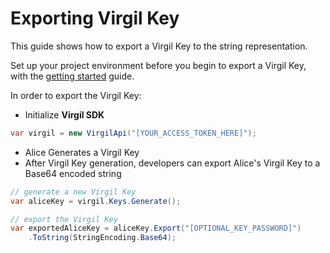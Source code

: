 # Exporting Virgil Key


This guide shows how to export a Virgil Key to the string representation.

Set up your project environment before you begin to export a Virgil Key, with the [getting started](/docs/guides/configuration/client-configuration.md) guide.

In order to export the Virgil Key:

- Initialize **Virgil SDK**

```cs
var virgil = new VirgilApi("[YOUR_ACCESS_TOKEN_HERE]");
```

- Alice Generates a Virgil Key
- After Virgil Key generation, developers can export Alice's Virgil Key to a Base64 encoded string

```cs
// generate a new Virgil Key
var aliceKey = virgil.Keys.Generate();

// export the Virgil Key
var exportedAliceKey = aliceKey.Export("[OPTIONAL_KEY_PASSWORD]")
    .ToString(StringEncoding.Base64);
```
